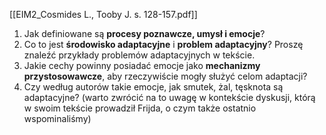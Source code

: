 [[EIM2_Cosmides L., Tooby J.  s. 128-157.pdf]]
1. Jak definiowane są **procesy poznawcze, umysł i emocje**?
2. Co to jest **środowisko adaptacyjne** i **problem adaptacyjny**? Proszę znaleźć przykłady problemów adaptacyjnych w tekście.
3. Jakie cechy powinny posiadać emocje jako **mechanizmy przystosowawcze**, aby rzeczywiście mogły służyć celom adaptacji?
4. Czy według autorów takie emocje, jak smutek, żal, tęsknota są adaptacyjne? (warto zwrócić na to uwagę w kontekście dyskusji, którą w swoim tekście prowadził Frijda, o czym także ostatnio wspominaliśmy)